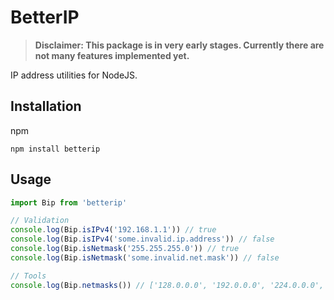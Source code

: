 # BetterIP

> **Disclaimer: This package is in very early stages. Currently there are not many features implemented yet.**

IP address utilities for NodeJS.

## Installation

npm

```shell
npm install betterip
```

## Usage

```typescript
import Bip from 'betterip'

// Validation
console.log(Bip.isIPv4('192.168.1.1')) // true
console.log(Bip.isIPv4('some.invalid.ip.address')) // false
console.log(Bip.isNetmask('255.255.255.0')) // true
console.log(Bip.isNetmask('some.invalid.net.mask')) // false

// Tools
console.log(Bip.netmasks()) // ['128.0.0.0', '192.0.0.0', '224.0.0.0', ...]
```
